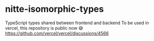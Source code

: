 # nitte-isomorphic-types
TypeScript types shared between frontend and backend
To be used in vercel, this repository is public now 😅
https://github.com/vercel/vercel/discussions/4566

